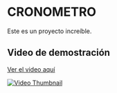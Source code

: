 # CRONOMETRO   

Este es un proyecto increíble.

## Video de demostración

[Ver el video aquí](https://www.youtube.com/watch?v=tu_video_id)

<a href="vista.webm" target="_blank">
    <img src="vista.webm" alt="Video Thumbnail">
</a>
